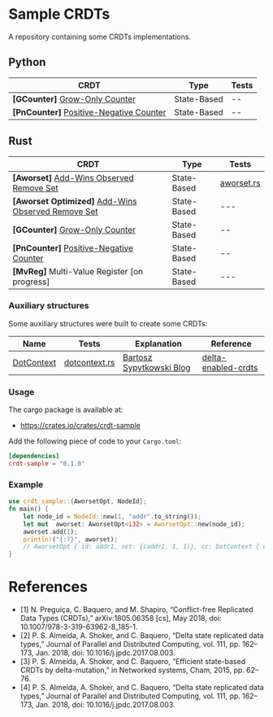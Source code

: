 # Sample CRDTs

A repository containing some CRDTs implementations. 
## Python 
| CRDT | Type | Tests | 
| --- | --- | --- | 
| **[GCounter]** [Grow-Only Counter](./python/state-based/gcounter.py)| State-Based | -- |
| **[PnCounter]** [Positive-Negative Counter](./python/state-based/pncounter.py)| State-Based | -- |

## Rust 

| CRDT | Type | Tests | 
| --- | --- | --- | 
| **[Aworset]** [Add-Wins Observed Remove Set](./rust/src/aworset.rs)| State-Based | [aworset.rs](./rust/tests/aworset.rs) | 
| **[Aworset Optimized]** [Add-Wins Observed Remove Set](./rust/src/aworset_opt.rs) | State-Based | --- | 
| **[GCounter]** [Grow-Only Counter](./rust/src/gcounter.rs)| State-Based | -- |
| **[PnCounter]** [Positive-Negative Counter](./rust/src/pncounter.rs)| State-Based | -- |
| **[MvReg]** Multi-Value Register [on progress]| State-Based | --- | --- | 

### Auxiliary structures 

Some auxiliary structures were built to create some CRDTs: 

| Name | Tests | Explanation | Reference | 
| --- | --- | --- | --- | 
| [DotContext](./rust/src/dotcontext.rs) | [dotcontext.rs](./rust/tests/dotcontext.rs) | [Bartosz Sypytkowski Blog](https://www.bartoszsypytkowski.com/optimizing-state-based-crdts-part-2/) | [delta-enabled-crdts](https://github.com/CBaquero/delta-enabled-crdts/blob/master/delta-crdts.cc) | 

### Usage
The cargo package is available at: 
- https://crates.io/crates/crdt-sample

Add the following piece of code to your `Cargo.toml`:

```toml
[dependencies]
crdt-sample = "0.1.0"
```
### Example
```rust
use crdt_sample::{AworsetOpt, NodeId};
fn main() {
    let node_id = NodeId::new(1, "addr".to_string());
    let mut  aworset: AworsetOpt<i32> = AworsetOpt::new(node_id);
    aworset.add(1);
    println!("{:?}", aworset);
    // AworsetOpt { id: addr1, set: {(addr1, 1, 1)}, cc: DotContext { cc: {addr1: 1}, dc: {} } }
}

```
# References
- [1] N. Preguiça, C. Baquero, and M. Shapiro, “Conflict-free Replicated Data Types (CRDTs),” arXiv:1805.06358 [cs], May 2018, doi: 10.1007/978-3-319-63962-8\_185-1.
- [2] P. S. Almeida, A. Shoker, and C. Baquero, “Delta state replicated data types,” Journal of Parallel and Distributed Computing, vol. 111, pp. 162–173, Jan. 2018, doi: 10.1016/j.jpdc.2017.08.003.
- [3] P. S. Almeida, A. Shoker, and C. Baquero, “Efficient state-based CRDTs by delta-mutation,” in Networked systems, Cham, 2015, pp. 62–76.
- [4] P. S. Almeida, A. Shoker, and C. Baquero, “Delta state replicated data types,” Journal of Parallel and Distributed Computing, vol. 111, pp. 162–173, Jan. 2018, doi: 10.1016/j.jpdc.2017.08.003.

